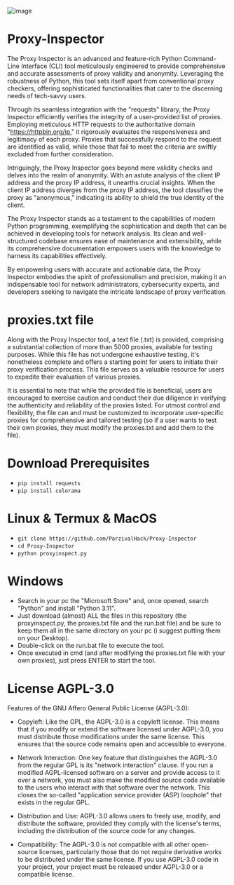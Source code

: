 ![image](https://github.com/ParzivalHack/Proxy-Inspector/assets/82817793/de2b460b-1dd3-49ef-a5af-7f8da7b4d830)

# Proxy-Inspector
The Proxy Inspector is an advanced and feature-rich Python Command-Line Interface (CLI) tool meticulously engineered to provide comprehensive and accurate assessments of proxy validity and anonymity. Leveraging the robustness of Python, this tool sets itself apart from conventional proxy checkers, offering sophisticated functionalities that cater to the discerning needs of tech-savvy users.

Through its seamless integration with the "requests" library, the Proxy Inspector efficiently verifies the integrity of a user-provided list of proxies. Employing meticulous HTTP requests to the authoritative domain "https://httpbin.org/ip," it rigorously evaluates the responsiveness and legitimacy of each proxy. Proxies that successfully respond to the request are identified as valid, while those that fail to meet the criteria are swiftly excluded from further consideration.

Intriguingly, the Proxy Inspector goes beyond mere validity checks and delves into the realm of anonymity. With an astute analysis of the client IP address and the proxy IP address, it unearths crucial insights. When the client IP address diverges from the proxy IP address, the tool classifies the proxy as "anonymous," indicating its ability to shield the true identity of the client.

The Proxy Inspector stands as a testament to the capabilities of modern Python programming, exemplifying the sophistication and depth that can be achieved in developing tools for network analysis. Its clean and well-structured codebase ensures ease of maintenance and extensibility, while its comprehensive documentation empowers users with the knowledge to harness its capabilities effectively.

By empowering users with accurate and actionable data, the Proxy Inspector embodies the spirit of professionalism and precision, making it an indispensable tool for network administrators, cybersecurity experts, and developers seeking to navigate the intricate landscape of proxy verification.

# proxies.txt file

Along with the Proxy Inspector tool, a text file (.txt) is provided, comprising a substantial collection of more than 5000 proxies, available for testing purposes. While this file has not undergone exhaustive testing, it's nonetheless complete and offers a starting point for users to initiate their proxy verification process. This file serves as a valuable resource for users to expedite their evaluation of various proxies. 

It is essential to note that while the provided file is beneficial, users are encouraged to exercise caution and conduct their due diligence in verifying the authenticity and reliability of the proxies listed. 
For utmost control and flexibility, the file can and must be  customized to incorporate user-specific proxies for comprehensive and tailored testing (so if a user wants to test their own proxies, they must modify the proxies.txt and add them to the file).

# Download Prerequisites

* ```pip install requests```
* ```pip install colorama```

# Linux & Termux & MacOS

* ```git clone https://github.com/ParzivalHack/Proxy-Inspector```
* ```cd Proxy-Inspector```
* ```python proxyinspect.py```

# Windows
* Search in your pc the "Microsoft Store" and, once opened, search "Python" and install "Python 3.11".
* Just download (almost) ALL the files in this repository (the proxyinspect.py, the proxies.txt file and the run.bat file) and be sure to keep them all in the same directory on your pc (i suggest putting them on your Desktop).
* Double-click on the run.bat file to execute the tool.
* Once executed in cmd (and after modifying the proxies.txt file with your own proxies), just press ENTER to start the tool.

# License AGPL-3.0

Features of the GNU Affero General Public License (AGPL-3.0):

* Copyleft: Like the GPL, the AGPL-3.0 is a copyleft license. This means that if you modify or extend the software licensed under AGPL-3.0, you must distribute those modifications under the same license. This ensures that the source code remains open and accessible to everyone.

* Network Interaction: One key feature that distinguishes the AGPL-3.0 from the regular GPL is its "network interaction" clause. If you run a modified AGPL-licensed software on a server and provide access to it over a network, you must also make the modified source code available to the users who interact with that software over the network. This closes the so-called "application service provider (ASP) loophole" that exists in the regular GPL.

* Distribution and Use: AGPL-3.0 allows users to freely use, modify, and distribute the software, provided they comply with the license's terms, including the distribution of the source code for any changes.

* Compatibility: The AGPL-3.0 is not compatible with all other open-source licenses, particularly those that do not require derivative works to be distributed under the same license. If you use AGPL-3.0 code in your project, your project must be released under AGPL-3.0 or a compatible license.
